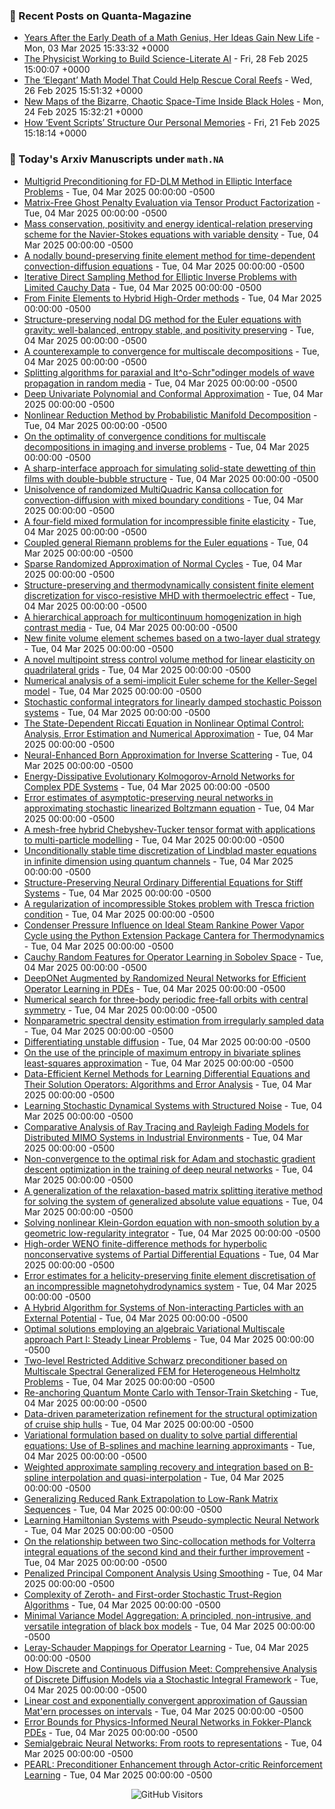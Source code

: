 ### 📝 Recent Posts on Quanta-Magazine
<!-- quanta starts -->
* <a href="https://www.quantamagazine.org/years-after-the-early-death-of-a-math-genius-her-ideas-gain-new-life-20250303/">Years After the Early Death of a Math Genius, Her Ideas Gain New Life</a> - Mon, 03 Mar 2025 15:33:32 +0000
* <a href="https://www.quantamagazine.org/the-physicist-working-to-build-science-literate-ai-20250228/">The Physicist Working to Build Science-Literate AI</a> - Fri, 28 Feb 2025 15:00:07 +0000
* <a href="https://www.quantamagazine.org/the-elegant-math-model-that-could-help-rescue-coral-reefs-20250226/">The ‘Elegant’ Math Model That Could Help Rescue Coral Reefs</a> - Wed, 26 Feb 2025 15:51:32 +0000
* <a href="https://www.quantamagazine.org/new-maps-of-the-bizarre-chaotic-space-time-inside-black-holes-20250224/">New Maps of the Bizarre, Chaotic Space-Time Inside Black Holes</a> - Mon, 24 Feb 2025 15:32:21 +0000
* <a href="https://www.quantamagazine.org/how-event-scripts-structure-our-personal-memories-20250221/">How ‘Event Scripts’ Structure Our Personal Memories</a> - Fri, 21 Feb 2025 15:18:14 +0000
<!-- quanta ends -->


### 📝 Today's Arxiv Manuscripts under ``math.NA``
<!-- arxiv-math-na starts -->
* <a href="https://arxiv.org/abs/2503.00146">Multigrid Preconditioning for FD-DLM Method in Elliptic Interface Problems</a> - Tue, 04 Mar 2025 00:00:00 -0500
* <a href="https://arxiv.org/abs/2503.00246">Matrix-Free Ghost Penalty Evaluation via Tensor Product Factorization</a> - Tue, 04 Mar 2025 00:00:00 -0500
* <a href="https://arxiv.org/abs/2503.00405">Mass conservation, positivity and energy identical-relation preserving scheme for the Navier-Stokes equations with variable density</a> - Tue, 04 Mar 2025 00:00:00 -0500
* <a href="https://arxiv.org/abs/2503.00418">A nodally bound-preserving finite element method for time-dependent convection-diffusion equations</a> - Tue, 04 Mar 2025 00:00:00 -0500
* <a href="https://arxiv.org/abs/2503.00423">Iterative Direct Sampling Method for Elliptic Inverse Problems with Limited Cauchy Data</a> - Tue, 04 Mar 2025 00:00:00 -0500
* <a href="https://arxiv.org/abs/2503.00425">From Finite Elements to Hybrid High-Order methods</a> - Tue, 04 Mar 2025 00:00:00 -0500
* <a href="https://arxiv.org/abs/2503.00553">Structure-preserving nodal DG method for the Euler equations with gravity: well-balanced, entropy stable, and positivity preserving</a> - Tue, 04 Mar 2025 00:00:00 -0500
* <a href="https://arxiv.org/abs/2503.00556">A counterexample to convergence for multiscale decompositions</a> - Tue, 04 Mar 2025 00:00:00 -0500
* <a href="https://arxiv.org/abs/2503.00633">Splitting algorithms for paraxial and It^o-Schr"odinger models of wave propagation in random media</a> - Tue, 04 Mar 2025 00:00:00 -0500
* <a href="https://arxiv.org/abs/2503.00698">Deep Univariate Polynomial and Conformal Approximation</a> - Tue, 04 Mar 2025 00:00:00 -0500
* <a href="https://arxiv.org/abs/2503.00768">Nonlinear Reduction Method by Probabilistic Manifold Decomposition</a> - Tue, 04 Mar 2025 00:00:00 -0500
* <a href="https://arxiv.org/abs/2503.00827">On the optimality of convergence conditions for multiscale decompositions in imaging and inverse problems</a> - Tue, 04 Mar 2025 00:00:00 -0500
* <a href="https://arxiv.org/abs/2503.00934">A sharp-interface approach for simulating solid-state dewetting of thin films with double-bubble structure</a> - Tue, 04 Mar 2025 00:00:00 -0500
* <a href="https://arxiv.org/abs/2503.00963">Unisolvence of randomized MultiQuadric Kansa collocation for convection-diffusion with mixed boundary conditions</a> - Tue, 04 Mar 2025 00:00:00 -0500
* <a href="https://arxiv.org/abs/2503.00989">A four-field mixed formulation for incompressible finite elasticity</a> - Tue, 04 Mar 2025 00:00:00 -0500
* <a href="https://arxiv.org/abs/2503.01010">Coupled general Riemann problems for the Euler equations</a> - Tue, 04 Mar 2025 00:00:00 -0500
* <a href="https://arxiv.org/abs/2503.01057">Sparse Randomized Approximation of Normal Cycles</a> - Tue, 04 Mar 2025 00:00:00 -0500
* <a href="https://arxiv.org/abs/2503.01239">Structure-preserving and thermodynamically consistent finite element discretization for visco-resistive MHD with thermoelectric effect</a> - Tue, 04 Mar 2025 00:00:00 -0500
* <a href="https://arxiv.org/abs/2503.01276">A hierarchical approach for multicontinuum homogenization in high contrast media</a> - Tue, 04 Mar 2025 00:00:00 -0500
* <a href="https://arxiv.org/abs/2503.01420">New finite volume element schemes based on a two-layer dual strategy</a> - Tue, 04 Mar 2025 00:00:00 -0500
* <a href="https://arxiv.org/abs/2503.01426">A novel multipoint stress control volume method for linear elasticity on quadrilateral grids</a> - Tue, 04 Mar 2025 00:00:00 -0500
* <a href="https://arxiv.org/abs/2503.01427">Numerical analysis of a semi-implicit Euler scheme for the Keller-Segel model</a> - Tue, 04 Mar 2025 00:00:00 -0500
* <a href="https://arxiv.org/abs/2503.01540">Stochastic conformal integrators for linearly damped stochastic Poisson systems</a> - Tue, 04 Mar 2025 00:00:00 -0500
* <a href="https://arxiv.org/abs/2503.01587">The State-Dependent Riccati Equation in Nonlinear Optimal Control: Analysis, Error Estimation and Numerical Approximation</a> - Tue, 04 Mar 2025 00:00:00 -0500
* <a href="https://arxiv.org/abs/2503.01596">Neural-Enhanced Born Approximation for Inverse Scattering</a> - Tue, 04 Mar 2025 00:00:00 -0500
* <a href="https://arxiv.org/abs/2503.01618">Energy-Dissipative Evolutionary Kolmogorov-Arnold Networks for Complex PDE Systems</a> - Tue, 04 Mar 2025 00:00:00 -0500
* <a href="https://arxiv.org/abs/2503.01643">Error estimates of asymptotic-preserving neural networks in approximating stochastic linearized Boltzmann equation</a> - Tue, 04 Mar 2025 00:00:00 -0500
* <a href="https://arxiv.org/abs/2503.01696">A mesh-free hybrid Chebyshev-Tucker tensor format with applications to multi-particle modelling</a> - Tue, 04 Mar 2025 00:00:00 -0500
* <a href="https://arxiv.org/abs/2503.01712">Unconditionally stable time discretization of Lindblad master equations in infinite dimension using quantum channels</a> - Tue, 04 Mar 2025 00:00:00 -0500
* <a href="https://arxiv.org/abs/2503.01775">Structure-Preserving Neural Ordinary Differential Equations for Stiff Systems</a> - Tue, 04 Mar 2025 00:00:00 -0500
* <a href="https://arxiv.org/abs/2503.00158">A regularization of incompressible Stokes problem with Tresca friction condition</a> - Tue, 04 Mar 2025 00:00:00 -0500
* <a href="https://arxiv.org/abs/2503.00180">Condenser Pressure Influence on Ideal Steam Rankine Power Vapor Cycle using the Python Extension Package Cantera for Thermodynamics</a> - Tue, 04 Mar 2025 00:00:00 -0500
* <a href="https://arxiv.org/abs/2503.00300">Cauchy Random Features for Operator Learning in Sobolev Space</a> - Tue, 04 Mar 2025 00:00:00 -0500
* <a href="https://arxiv.org/abs/2503.00317">DeepONet Augmented by Randomized Neural Networks for Efficient Operator Learning in PDEs</a> - Tue, 04 Mar 2025 00:00:00 -0500
* <a href="https://arxiv.org/abs/2503.00432">Numerical search for three-body periodic free-fall orbits with central symmetry</a> - Tue, 04 Mar 2025 00:00:00 -0500
* <a href="https://arxiv.org/abs/2503.00492">Nonparametric spectral density estimation from irregularly sampled data</a> - Tue, 04 Mar 2025 00:00:00 -0500
* <a href="https://arxiv.org/abs/2503.00718">Differentiating unstable diffusion</a> - Tue, 04 Mar 2025 00:00:00 -0500
* <a href="https://arxiv.org/abs/2503.00942">On the use of the principle of maximum entropy in bivariate splines least-squares approximation</a> - Tue, 04 Mar 2025 00:00:00 -0500
* <a href="https://arxiv.org/abs/2503.01036">Data-Efficient Kernel Methods for Learning Differential Equations and Their Solution Operators: Algorithms and Error Analysis</a> - Tue, 04 Mar 2025 00:00:00 -0500
* <a href="https://arxiv.org/abs/2503.01077">Learning Stochastic Dynamical Systems with Structured Noise</a> - Tue, 04 Mar 2025 00:00:00 -0500
* <a href="https://arxiv.org/abs/2503.01300">Comparative Analysis of Ray Tracing and Rayleigh Fading Models for Distributed MIMO Systems in Industrial Environments</a> - Tue, 04 Mar 2025 00:00:00 -0500
* <a href="https://arxiv.org/abs/2503.01660">Non-convergence to the optimal risk for Adam and stochastic gradient descent optimization in the training of deep neural networks</a> - Tue, 04 Mar 2025 00:00:00 -0500
* <a href="https://arxiv.org/abs/2312.10891">A generalization of the relaxation-based matrix splitting iterative method for solving the system of generalized absolute value equations</a> - Tue, 04 Mar 2025 00:00:00 -0500
* <a href="https://arxiv.org/abs/2312.14062">Solving nonlinear Klein-Gordon equation with non-smooth solution by a geometric low-regularity integrator</a> - Tue, 04 Mar 2025 00:00:00 -0500
* <a href="https://arxiv.org/abs/2407.04401">High-order WENO finite-difference methods for hyperbolic nonconservative systems of Partial Differential Equations</a> - Tue, 04 Mar 2025 00:00:00 -0500
* <a href="https://arxiv.org/abs/2407.19748">Error estimates for a helicity-preserving finite element discretisation of an incompressible magnetohydrodynamics system</a> - Tue, 04 Mar 2025 00:00:00 -0500
* <a href="https://arxiv.org/abs/2409.00299">A Hybrid Algorithm for Systems of Non-interacting Particles with an External Potential</a> - Tue, 04 Mar 2025 00:00:00 -0500
* <a href="https://arxiv.org/abs/2409.05231">Optimal solutions employing an algebraic Variational Multiscale approach Part I: Steady Linear Problems</a> - Tue, 04 Mar 2025 00:00:00 -0500
* <a href="https://arxiv.org/abs/2409.06533">Two-level Restricted Additive Schwarz preconditioner based on Multiscale Spectral Generalized FEM for Heterogeneous Helmholtz Problems</a> - Tue, 04 Mar 2025 00:00:00 -0500
* <a href="https://arxiv.org/abs/2411.07194">Re-anchoring Quantum Monte Carlo with Tensor-Train Sketching</a> - Tue, 04 Mar 2025 00:00:00 -0500
* <a href="https://arxiv.org/abs/2411.09525">Data-driven parameterization refinement for the structural optimization of cruise ship hulls</a> - Tue, 04 Mar 2025 00:00:00 -0500
* <a href="https://arxiv.org/abs/2412.01232">Variational formulation based on duality to solve partial differential equations: Use of B-splines and machine learning approximants</a> - Tue, 04 Mar 2025 00:00:00 -0500
* <a href="https://arxiv.org/abs/2501.01167">Weighted approximate sampling recovery and integration based on B-spline interpolation and quasi-interpolation</a> - Tue, 04 Mar 2025 00:00:00 -0500
* <a href="https://arxiv.org/abs/2502.09165">Generalizing Reduced Rank Extrapolation to Low-Rank Matrix Sequences</a> - Tue, 04 Mar 2025 00:00:00 -0500
* <a href="https://arxiv.org/abs/2502.20212">Learning Hamiltonian Systems with Pseudo-symplectic Neural Network</a> - Tue, 04 Mar 2025 00:00:00 -0500
* <a href="https://arxiv.org/abs/2502.20221">On the relationship between two Sinc-collocation methods for Volterra integral equations of the second kind and their further improvement</a> - Tue, 04 Mar 2025 00:00:00 -0500
* <a href="https://arxiv.org/abs/2309.13838">Penalized Principal Component Analysis Using Smoothing</a> - Tue, 04 Mar 2025 00:00:00 -0500
* <a href="https://arxiv.org/abs/2405.20116">Complexity of Zeroth- and First-order Stochastic Trust-Region Algorithms</a> - Tue, 04 Mar 2025 00:00:00 -0500
* <a href="https://arxiv.org/abs/2409.17267">Minimal Variance Model Aggregation: A principled, non-intrusive, and versatile integration of black box models</a> - Tue, 04 Mar 2025 00:00:00 -0500
* <a href="https://arxiv.org/abs/2410.01746">Leray-Schauder Mappings for Operator Learning</a> - Tue, 04 Mar 2025 00:00:00 -0500
* <a href="https://arxiv.org/abs/2410.03601">How Discrete and Continuous Diffusion Meet: Comprehensive Analysis of Discrete Diffusion Models via a Stochastic Integral Framework</a> - Tue, 04 Mar 2025 00:00:00 -0500
* <a href="https://arxiv.org/abs/2410.13000">Linear cost and exponentially convergent approximation of Gaussian Mat'ern processes on intervals</a> - Tue, 04 Mar 2025 00:00:00 -0500
* <a href="https://arxiv.org/abs/2410.22371">Error Bounds for Physics-Informed Neural Networks in Fokker-Planck PDEs</a> - Tue, 04 Mar 2025 00:00:00 -0500
* <a href="https://arxiv.org/abs/2501.01564">Semialgebraic Neural Networks: From roots to representations</a> - Tue, 04 Mar 2025 00:00:00 -0500
* <a href="https://arxiv.org/abs/2501.10750">PEARL: Preconditioner Enhancement through Actor-critic Reinforcement Learning</a> - Tue, 04 Mar 2025 00:00:00 -0500
<!-- arxiv-math-na ends -->

<div align="center">
  
![GitHub Visitors](https://api.visitorbadge.io/api/visitors?path=https%3A%2F%2Fgithub.com%2Flowrank&label=profile%20views&labelColor=%231e1e2e&countColor=%23cba6f7)



</div>
